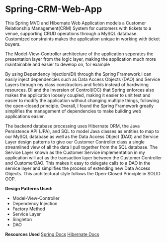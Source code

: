 # Spring-CRM-Web-App


This Spring MVC and Hibernate Web Application models a Customer Relationship Management(CRM) System for customers with tickets to a venue, supporting CRUD operations through a MySQL database. Customized constraints makes the application unique in working with ticket buyers.


The Model-View-Controller architecture of the application seperates the presentation layer from the logic layer, making the application much more maintainable and easier to develop on, for example 

By using Dependency Injection(DI) through the Spring Framework.I can easily inject dependencies such as Data Access Objects (DAO) and Service Layers through my class constructors and fields instead of hardwiring resources. DI and the Inversion of Control(IOC) that Spring enforces also makes the application loosely coupled, making it easier to unit test and easier to modify the application without changing multiple things, following the open-closed principle. Overall, I found the Spring Framework greatly simplifies the management of dependencies to make building web applications easier.

The backend database processing uses Hibernate ORM, the Java Persistence API (JPA), and SQL to model Java classes as entities to map to our MySQL database as well as the Data Access Object (DAO) and Service Layer design patterns to give our Customer Controller class a single streamlined view of all the data I pull together from the SQL database. 
The Service Layer known as the Customer Service implementation in my application will act as the transaction layer between the Customer Controller and CustomerDAO. This makes it easy to delegate calls to a DAO in the service layer and simplifies the process of extending new Data Access Objects. This architectural style follows the Open-Closed Principle in SOLID OOP. 


**Design Patterns Used:** 
* Model-View-Controller
* Dependency Injection
* Factory Method
* Service Layer 
* Singleton
* DAO


**Resources Used**
[Spring Docs](https://spring.io/docs/reference)
[Hibernate Docs](http://hibernate.org/orm/documentation/5.3/)


